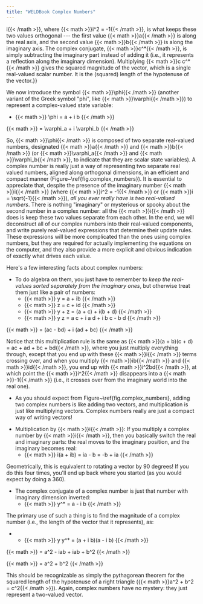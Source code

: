 ```yaml
---
title: "WELDBook Complex Numbers"
---
```


i{{\< /math \>}}, where {{\< math \>}}i^2 = -1{{\< /math \>}}, is what
keeps these two values orthogonal --- the first value {{\< math
\>}}a{{\< /math \>}} is along the real axis, and the second value {{\<
math \>}}b{{\< /math \>}} is along the imaginary axis. The complex
conjugate, {{\< math \>}}c^\*{{\< /math \>}}, is simply subtracting the
imaginary part instead of adding it (i.e., it represents a reflection
along the imaginary dimension). Multiplying {{\< math \>}}c c^\* {{\<
/math \>}} gives the squared magnitude of the vector, which is a single
real-valued scalar number. It is the (squared) length of the hypotenuse
of the vector.}}

We now introduce the symbol {{\< math \>}}\\phi{{\< /math \>}} (another
variant of the Greek symbol "phi", like {{\< math \>}}\\varphi{{\< /math
\>}}) to represent a complex-valued state variable:

-   {{\< math \>}} \\phi = a + i b {{\< /math \>}}



{{\< math \>}} = \\varphi_a + i \\varphi_b {{\< /math \>}}

So, {{\< math \>}}\\phi{{\< /math \>}} is composed of two separate
real-valued numbers, designated {{\< math \>}}a{{\< /math \>}} and {{\<
math \>}}b{{\< /math \>}} (or {{\< math \>}}\\varphi_a{{\< /math \>}}
and {{\< math \>}}\\varphi_b{{\< /math \>}}, to indicate that they are
scalar state variables). A complex number is really just a way of
representing two separate real valued numbers, aligned along orthogonal
dimensions, in an efficient and compact manner
(Figure\~\\ref{fig.complex_numbers}). It is essential to appreciate
that, despite the presence of the imaginary number {{\< math \>}}i{{\<
/math \>}} (where {{\< math \>}}i^2 = -1{{\< /math \>}} or {{\< math
\>}}i = \\sqrt{-1}{{\< /math \>}}), *all you ever really have is two
real-valued numbers*. There is nothing "imaginary" or mysterious or
spooky about the second number in a complex number: all the {{\< math
\>}}i{{\< /math \>}} does is keep these two values separate from each
other. In the end, we will deconstruct all of our complex numbers into
their real-valued components, and write purely real-valued expressions
that determine their update rules. These expressions will be more
complicated than the ones using complex numbers, but they are required
for actually implementing the equations on the computer, and they also
provide a more explicit and obvious indication of exactly what drives
each value.

Here's a few interesting facts about complex numbers:

-   To do algebra on them, you just have to remember to *keep the
    real-values sorted separately from the imaginary ones*, but
    otherwise treat them just like a pair of numbers:
    -   {{\< math \>}} y = a + ib {{\< /math \>}}
    -   {{\< math \>}} z = c + id {{\< /math \>}}
    -   {{\< math \>}} y + z = (a + c) + i(b + d) {{\< /math \>}}
    -   {{\< math \>}} y z = a c + i a d + i b c - b d {{\< /math \>}}



{{\< math \>}} = (ac - bd) + i (ad + bc) {{\< /math \>}}

Notice that this multiplication rule is the same as {{\< math \>}}(a +
b)(c + d) = ac + ad + bc + bd{{\< /math \>}}, where you just multiply
everything through, except that you end up with these {{\<
math \>}}i{{\< /math \>}} terms crossing over, and when you multiply
{{\< math \>}}ib{{\< /math \>}} and {{\< math \>}}id{{\< /math \>}}, you
end up with {{\< math \>}}i^2bd{{\< /math \>}}, at which point the {{\<
math \>}}i^2{{\< /math \>}} disappears into a {{\< math \>}}-1{{\<
/math \>}} (i.e., it crosses over from the imaginary world into the real
one).

-   As you should expect from Figure\~\\ref{fig.complex_numbers},
    adding two complex numbers is like adding two vectors, and
    multiplication is just like multiplying vectors. Complex numbers
    really are just a compact way of writing vectors!

<!-- -->

-   Multiplication by {{\< math \>}}i{{\< /math \>}}: If you multiply a
    complex number by {{\< math \>}}i{{\< /math \>}}, then you basically
    switch the real and imaginary parts: the real moves to the imaginary
    position, and the imaginary becomes real:
    -   {{\< math \>}} i(a + ib) = ia - b = -b + ia {{\< /math \>}}


Geometrically, this is equivalent to rotating a vector by 90 degrees! If
you do this four times, you'll end up back where you started (as you
would expect by doing a 360).

-   The complex conjugate of a complex number is just that number with
    imaginary dimension inverted:
    -   {{\< math \>}} y^\* = a - i b {{\< /math \>}}


The primary use of such a thing is to find the magnitude of a complex
number (i.e., the length of the vector that it represents), as:

-   -   {{\< math \>}} y y^\* = (a + i b)(a - i b) {{\< /math \>}}



{{\< math \>}} = a^2 - iab + iab + b^2 {{\< /math \>}}

{{\< math \>}} = a^2 + b^2 {{\< /math \>}}

This should be recognizable as simply the pythagorean theorem for the
squared length of the hypotenuse of a right triangle ({{\<
math \>}}a^2 + b^2 = c^2{{\< /math \>}}). Again, complex numbers have no
mystery: they just represent a two-valued vector.